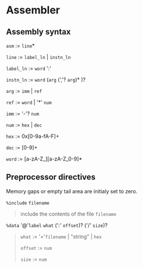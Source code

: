 # Assembler

## Assembly syntax

`asm` := `line`*

`line` := `label_ln` | `instn_ln`

`label_ln` := `word` ':'

`instn_ln` := `word` (`arg` (','? `arg`)* )?

`arg` := `imm` | `ref`

`ref` := `word` | '*' `num`

`imm` := '-'? `num`

`num` := `hex` | `dec`

`hex` := 0x[0-9a-fA-F]+

`dec` := [0-9]+

`word` := [a-zA-Z_][a-zA-Z_0-9]*

## Preprocessor directives

Memory gaps or empty tail area are initialy set to zero.

`%include` `filename`
> 	include the contents of the file `filename`

`%data` '@'`label` `what` (':' `offset`)? ('/' `size`)?
> `what` := '='`filename` | "string" | `hex`
>
> `offset` := `num`
>
> `size` := `num`
